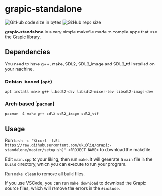 # grapic-standalone

![GitHub code size in bytes](https://img.shields.io/github/languages/code-size/uku3lig/grapic-standalone?label=grapic-standalone%20size)
![GitHub repo size](https://img.shields.io/github/repo-size/ucacaxm/grapic?label=grapic%20size)

**grapic-standalone** is a very simple makefile made to compile apps that use the [Grapic](https://github.com/ucacaxm/grapic) library.

## Dependencies

You need to have g++, make, SDL2, SDL2_image and SDL2_ttf installed on your machine.

### Debian-based (`apt`)
`apt install make g++ libsdl2-dev libsdl2-mixer-dev libsdl2-image-dev`

### Arch-based (`pacman`)
`pacman -S make g++ sdl2 sdl2_image sdl2_ttf`

## Usage

Run `bash -c "$(curl -fsSL https://raw.githubusercontent.com/uku3lig/grapic-standalone/master/setup.sh)" <PROJECT_NAME>` to download the makefile.

Edit `main.cpp` to your liking, then run `make`. It will generate a `main` file in the `build` directory, which you can execute to run your program.

Run `make clean` to remove all build files.

If you use VSCode, you can run `make download` to download the Grapic source files, which will remove the errors in the `#include`.
